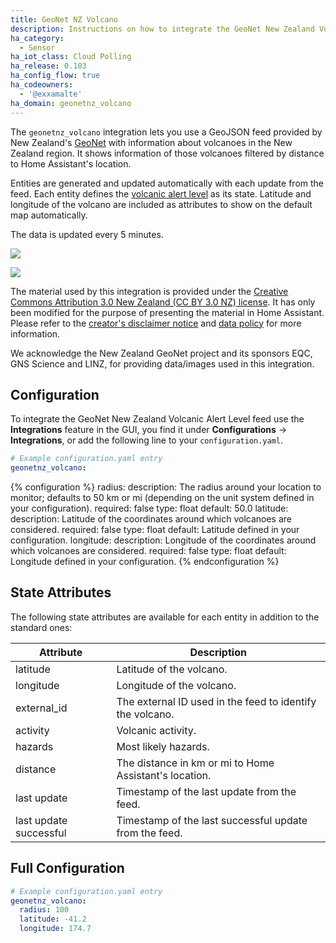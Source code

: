 ```yaml
---
title: GeoNet NZ Volcano
description: Instructions on how to integrate the GeoNet New Zealand Volcanic Alert Level feed into Home Assistant.
ha_category:
  - Sensor
ha_iot_class: Cloud Polling
ha_release: 0.103
ha_config_flow: true
ha_codeowners:
  - '@exxamalte'
ha_domain: geonetnz_volcano
---
```


The `geonetnz_volcano` integration lets you use a GeoJSON feed provided by 
New Zealand's [GeoNet](https://www.geonet.org.nz/) with information 
about volcanoes in the New Zealand region. 
It shows information of those volcanoes filtered by distance to Home Assistant's 
location.

Entities are generated and updated automatically with each update 
from the feed. Each entity defines the [volcanic alert level](https://www.geonet.org.nz/about/volcano/val) 
as its state.  Latitude and longitude of the volcano are included as attributes 
to show on the default map automatically.

The data is updated every 5 minutes.

<p class='img'>
  <img src='/images/integrations/geonetnz_volcano/map.png' />
</p>

<p class='img'>
  <img src='/images/integrations/geonetnz_volcano/sensor.png' />
</p>

<div class='note'>

The material used by this integration is provided under the [Creative Commons Attribution 3.0 New Zealand (CC BY 3.0 NZ) license](http://creativecommons.org/licenses/by/3.0/nz/).
It has only been modified for the purpose of presenting the material in Home Assistant.
Please refer to the [creator's disclaimer notice](https://www.geonet.org.nz/disclaimer) and [data policy](https://www.geonet.org.nz/policy) for more information.

We acknowledge the New Zealand GeoNet project and its sponsors EQC, GNS Science and LINZ, for providing data/images used in this integration.

</div>

## Configuration

To integrate the GeoNet New Zealand Volcanic Alert Level feed use the **Integrations** feature 
in the GUI, you find it under **Configurations** -> **Integrations**, or add the 
following line to your `configuration.yaml`.

```yaml
# Example configuration.yaml entry
geonetnz_volcano:
```

{% configuration %}
radius:
  description: The radius around your location to monitor; defaults to 50 km or mi (depending on the unit system defined in your configuration).
  required: false
  type: float
  default: 50.0
latitude:
  description: Latitude of the coordinates around which volcanoes are considered.
  required: false
  type: float
  default: Latitude defined in your configuration.
longitude:
  description: Longitude of the coordinates around which volcanoes are considered.
  required: false
  type: float
  default: Longitude defined in your configuration.
{% endconfiguration %}

## State Attributes

The following state attributes are available for each entity in addition to 
the standard ones:

| Attribute              | Description |
|------------------------|-------------|
| latitude               | Latitude of the volcano.  |
| longitude              | Longitude of the volcano. |
| external_id            | The external ID used in the feed to identify the volcano. |
| activity               | Volcanic activity. |
| hazards                | Most likely hazards. |
| distance               | The distance in km or mi to Home Assistant's location. |
| last update            | Timestamp of the last update from the feed.  |
| last update successful | Timestamp of the last successful update from the feed.  |

## Full Configuration

```yaml
# Example configuration.yaml entry
geonetnz_volcano:
  radius: 100
  latitude: -41.2
  longitude: 174.7
```
